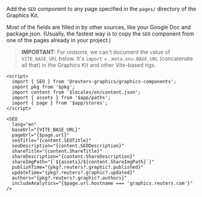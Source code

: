 Add the `SEO` component to any page specified in the `pages/` directory of the Graphics Kit.

Most of the fields are filled in by other sources, like your Google Doc and package.json. (Usually, the fastest way is to copy the `SEO` component from one of the pages already in your project.)

> **IMPORTANT:** For _reasons_, we can't document the value of `VITE_BASE_URL` below. It's `import` + `.meta.env.BASE_URL` (concatenate all that) in the Graphics Kit and other Vite-based rigs.

```svelte
<script>
  import { SEO } from '@reuters-graphics/graphics-components';
  import pkg from '$pkg';
  import content from '$locales/en/content.json';
  import { assets } from '$app/paths';
  import { page } from '$app/stores';
</script>

<SEO
  lang="en"
  baseUrl="{VITE_BASE_URL}"
  pageUrl="{$page.url}"
  seoTitle="{content.SEOTitle}"
  seoDescription="{content.SEODescription}"
  shareTitle="{content.ShareTitle}"
  shareDescription="{content.ShareDescription}"
  shareImgPath="{`${assets}/${content.ShareImgPath}`}"
  publishTime="{pkg?.reuters?.graphic?.published}"
  updateTime="{pkg?.reuters?.graphic?.updated}"
  authors="{pkg?.reuters?.graphic?.authors}"
  includeAnalytics="{$page.url.hostname === 'graphics.reuters.com'}"
/>
```

